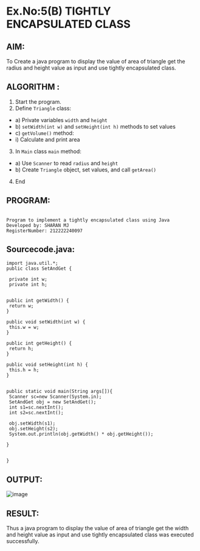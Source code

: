 # Ex.No:5(B) TIGHTLY ENCAPSULATED CLASS

## AIM:
To Create a java program to display the value of area of triangle get the radius and height value as input and use tightly encapsulated class.

## ALGORITHM :
1.	Start the program.
2.	Define `Triangle` class:
-	a) Private variables `width` and `height`
-	b) `setWidth(int w)` and `setHeight(int h)` methods to set values
-	c) `getVolume()` method:
- i) Calculate and print area
3.	In `Main` class `main` method:
-	a) Use `Scanner` to read `radius` and `height`
-	b) Create `Triangle` object, set values, and call `getArea()`
4.	End

## PROGRAM:
 ```

Program to implement a tightly encapsulated class using Java
Developed by: SHARAN MJ
RegisterNumber: 212222240097

```

## Sourcecode.java:
```
import java.util.*;
public class SetAndGet {
 
 private int w;
 private int h;


public int getWidth() {
 return w;
}

public void setWidth(int w) {
 this.w = w;
}

public int getHeight() {
 return h;
}

public void setHeight(int h) {
 this.h = h;
}


public static void main(String args[]){
 Scanner sc=new Scanner(System.in);
 SetAndGet obj = new SetAndGet();
 int s1=sc.nextInt();
 int s2=sc.nextInt();
 
 obj.setWidth(s1);
 obj.setHeight(s2);
 System.out.println(obj.getWidth() * obj.getHeight());

}


}
```

## OUTPUT:

![image](https://github.com/user-attachments/assets/97aed7f4-ff6f-4723-a100-ee4c84c03230)

## RESULT:
Thus a java program to display the value of area of triangle get the width and height value as input and use tightly encapsulated class was executed successfully.

